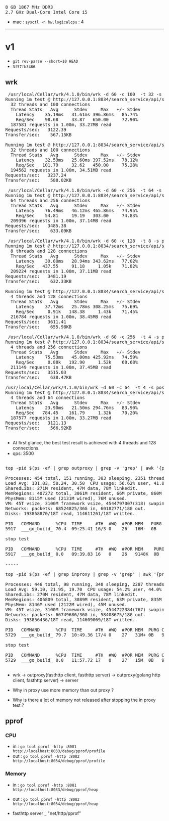 
<pre>
8 GB 1867 MHz DDR3
2.7 GHz Dual-Core Intel Core i5
</pre>

+ mac : `sysctl -n hw.logicalcpu` : 4

----

# v1
+ `git rev-parse --short=10 HEAD`
+ `3f57fb3466`

## wrk

<pre>
 /usr/local/Cellar/wrk/4.1.0/bin/wrk -d 60 -c 100  -t 32 -s post.lua http://127.0.0.1:8034/search_service/api/service
Running 1m test @ http://127.0.0.1:8034/search_service/api/service
  32 threads and 100 connections
  Thread Stats   Avg      Stdev     Max   +/- Stdev
    Latency    35.19ms   31.61ms 396.86ms   85.74%
    Req/Sec    98.68     33.87   650.00     72.90%
  187581 requests in 1.00m, 33.27MB read
Requests/sec:   3122.39
Transfer/sec:    567.15KB

Running 1m test @ http://127.0.0.1:8034/search_service/api/service
  32 threads and 100 connections
  Thread Stats   Avg      Stdev     Max   +/- Stdev
    Latency    32.59ms   25.60ms 397.52ms   78.12%
    Req/Sec   101.79     32.62   450.00     75.28%
  194562 requests in 1.00m, 34.51MB read
Requests/sec:   3237.24
Transfer/sec:    588.02KB

 /usr/local/Cellar/wrk/4.1.0/bin/wrk -d 60 -c 256  -t 64 -s post.lua http://127.0.0.1:8034/search_service/api/service
Running 1m test @ http://127.0.0.1:8034/search_service/api/service
  64 threads and 256 connections
  Thread Stats   Avg      Stdev     Max   +/- Stdev
    Latency    76.49ms   46.12ms 465.86ms   74.95%
    Req/Sec    54.81     19.19   303.00     74.83%
  209396 requests in 1.00m, 37.14MB read
Requests/sec:   3485.38
Transfer/sec:    633.09KB

 /usr/local/Cellar/wrk/4.1.0/bin/wrk -d 60 -c 128  -t 8 -s post.lua http://127.0.0.1:8034/search_service/api/service
Running 1m test @ http://127.0.0.1:8034/search_service/api/service
  8 threads and 128 connections
  Thread Stats   Avg      Stdev     Max   +/- Stdev
    Latency    39.80ms   28.94ms 343.62ms   77.02%
    Req/Sec   437.55     91.18     1.05k    71.82%
  209224 requests in 1.00m, 37.11MB read
Requests/sec:   3481.19
Transfer/sec:    632.33KB

Running 1m test @ http://127.0.0.1:8034/search_service/api/service
  4 threads and 128 connections
  Thread Stats   Avg      Stdev     Max   +/- Stdev
    Latency    37.72ms   25.78ms 308.25ms   75.69%
    Req/Sec     0.91k   148.38     1.43k    71.45%
  216784 requests in 1.00m, 38.45MB read
Requests/sec:   3611.41
Transfer/sec:    655.98KB

 /usr/local/Cellar/wrk/4.1.0/bin/wrk -d 60 -c 256  -t 4 -s post.lua http://127.0.0.1:8034/search_service/api/service
Running 1m test @ http://127.0.0.1:8034/search_service/api/service
  4 threads and 256 connections
  Thread Stats   Avg      Stdev     Max   +/- Stdev
    Latency    75.53ms   45.00ms 425.92ms   74.59%
    Req/Sec     0.88k   192.90     1.52k    68.68%
  211149 requests in 1.00m, 37.45MB read
Requests/sec:   3515.03
Transfer/sec:    638.47KB

/usr/local/Cellar/wrk/4.1.0/bin/wrk -d 60 -c 64  -t 4 -s post.lua http://127.0.0.1:8034/search_service/api/service
Running 1m test @ http://127.0.0.1:8034/search_service/api/service
  4 threads and 64 connections
  Thread Stats   Avg      Stdev     Max   +/- Stdev
    Latency    23.90ms   21.50ms 294.76ms   83.90%
    Req/Sec   784.45    161.79     1.32k    70.20%
  187577 requests in 1.00m, 33.27MB read
Requests/sec:   3121.13
Transfer/sec:    566.92KB

</pre>

+ At first glance, the best test result is achieved with 4 threads and 128 connections.
+ qps: 3500


<pre>

top -pid $(ps -ef | grep outproxy | grep -v 'grep' | awk '{print $2}')

Processes: 454 total, 151 running, 303 sleeping, 2351 threads          18:39:48
Load Avg: 131.83, 50.24, 30.50  CPU usage: 56.62% user, 41.85% sys, 1.52% idle
SharedLibs: 271M resident, 47M data, 78M linkedit.
MemRegions: 407272 total, 3061M resident, 66M private, 860M shared.
PhysMem: 8115M used (2131M wired), 76M unused.
VM: 45T vsize, 3100M framework vsize, 4544797007(318) swapins, 4576659064(0) swa
Networks: packets: 68524825/36G in, 60182771/18G out.
Disks: 193858870/18T read, 114611261/18T written.

PID   COMMAND      %CPU  TIME     #TH  #WQ  #POR MEM   PURG CMPRS  PGRP PPID
5917  ___go_build_ 70.4  09:25.41 16/3 0    26   16M-  0B   1004K  5917 2364

stop test

PID   COMMAND      %CPU  TIME     #TH  #WQ  #POR MEM    PURG CMPRS  PGRP PPID
5917  ___go_build_ 0.0   09:39.83 16   0    26   9148K  0B   1016K  5917 2364

-----

top -pid $(ps -ef | grep inproxy | grep -v 'grep' | awk '{print $2}')

Processes: 446 total, 98 running, 348 sleeping, 2287 threads           18:38:34
Load Avg: 59.10, 21.95, 19.70  CPU usage: 54.2% user, 44.0% sys, 1.97% idle
SharedLibs: 270M resident, 47M data, 78M linkedit.
MemRegions: 406809 total, 3089M resident, 63M private, 835M shared.
PhysMem: 8146M used (2122M wired), 45M unused.
VM: 45T vsize, 3100M framework vsize, 4544722384(767) swapins, 4576587767(0) swa
Networks: packets: 66749686/36G in, 58408675/18G out.
Disks: 193856436/18T read, 114609069/18T written.

PID   COMMAND      %CPU  TIME     #TH  #WQ  #POR MEM  PURG CMPRS PGRP PPID
5729  ___go_build_ 79.7  10:49.36 17/4 0    27   31M+ 0B   976K  5729 2364

stop test

PID   COMMAND      %CPU  TIME     #TH  #WQ  #POR MEM  PURG CMPRS PGRP PPID
5729  ___go_build_ 0.0   11:57.72 17   0    27   15M  0B   992K  5729 2364

</pre>

+ wrk -> outproxy(fasthttp client, fasthttp server) ->  outproxy(golang http client, fasthttp server) -> server

+ Why in proxy use more memory than out proxy ?
+ Why is there a lot of memory not released after stopping the in proxy test ?


## pprof

### CPU
+ in : `go tool pprof -http :8081 http://localhost:8033/debug/pprof/profile`
+ out : `go tool pprof -http :8082 http://localhost:8034/debug/pprof/profile`

### Memory
+ in : `go tool pprof -http :8081 http://localhost:8033/debug/pprof/heap`
+ out : `go tool pprof -http :8082 http://localhost:8034/debug/pprof/heap`


+ fasthttp server _ "net/http/pprof"

